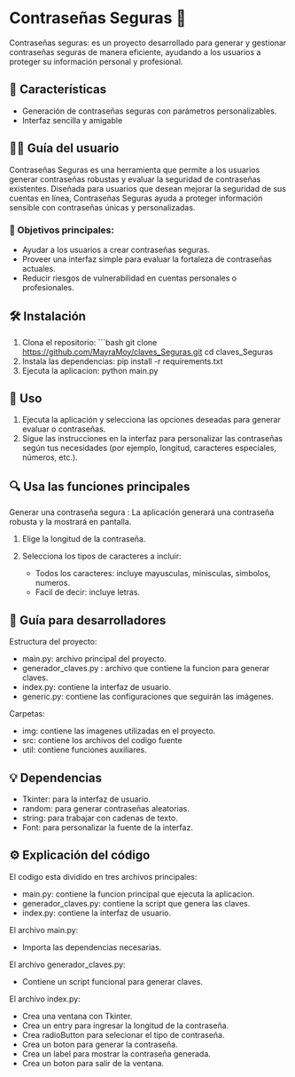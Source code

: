 # Contraseñas Seguras 🔐

 Contraseñas seguras: es un proyecto desarrollado para generar y gestionar contraseñas seguras de manera eficiente, ayudando a los usuarios a proteger su información personal y profesional.

## 🚀 Características

- Generación de contraseñas seguras con parámetros personalizables.
- Interfaz sencilla y amigable

##  💁‍♀️ Guía del usuario

Contraseñas Seguras es una herramienta que permite a los usuarios generar contraseñas robustas y evaluar la seguridad de contraseñas existentes. Diseñada para usuarios que desean mejorar la seguridad de sus cuentas en línea, Contraseñas Seguras ayuda a proteger información sensible con contraseñas únicas y personalizadas.

### 🧩 Objetivos principales:
- Ayudar a los usuarios a crear contraseñas seguras.
- Proveer una interfaz simple para evaluar la fortaleza de contraseñas actuales.
- Reducir riesgos de vulnerabilidad en cuentas personales o profesionales.

## 🛠️ Instalación

1. Clona el repositorio: ```bash git clone https://github.com/MayraMoy/claves_Seguras.git cd claves_Seguras
2. Instala las dependencias: pip install -r requirements.txt
3. Ejecuta la aplicacion: python main.py

## 📖 Uso

1. Ejecuta la aplicación y selecciona las opciones deseadas para generar evaluar o contraseñas.
2. Sigue las instrucciones en la interfaz para personalizar las contraseñas según tus necesidades (por ejemplo, longitud, caracteres especiales, números, etc.).

## 🔍 Usa las funciones principales

Generar una contraseña segura : La aplicación generará una contraseña robusta y la mostrará en pantalla.

1. Elige la longitud de la contraseña.

2. Selecciona los tipos de caracteres a incluir:   
    - Todos los caracteres: incluye mayusculas, minisculas, simbolos, numeros.
    - Facil de decir: incluye letras.

## 📖 Guía para desarrolladores

Estructura del proyecto:
- main.py: archivo principal del proyecto.
- generador_claves.py : archivo que contiene la funcion para generar claves.
- index.py: contiene la interfaz de usuario.
- generic.py: contiene las configuraciones que seguirán las imágenes.  

Carpetas:
- img: contiene las imagenes utilizadas en el proyecto.
- src: contiene los archivos del codigo fuente
- util: contiene funciones auxiliares.

## 💡 Dependencias 

- Tkinter: para la interfaz de usuario.
- random: para generar contraseñas aleatorias.
- string: para trabajar con cadenas de texto.
- Font: para personalizar la fuente de la interfaz.

## ⚙️ Explicación del código

El codigo esta dividido en tres archivos principales:
- main.py: contiene la funcion principal que ejecuta la aplicacion.
- generador_claves.py: contiene la script que genera las claves.
- index.py: contiene la interfaz de usuario.

El archivo main.py:
- Importa las dependencias necesarias.

El archivo generador_claves.py:
- Contiene un script funcional para generar claves.

El archivo index.py:
- Crea una ventana con Tkinter.
- Crea un entry para ingresar la longitud de la contraseña.
- Crea radioButton para selecionar el tipo de contraseña.
- Crea un boton para generar la contraseña.
- Crea un label para mostrar la contraseña generada.
- Crea un boton para salir de la ventana.


